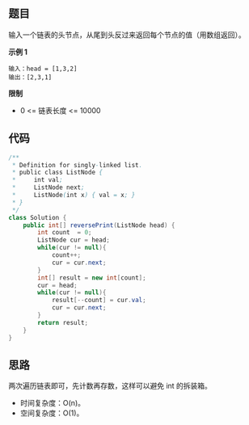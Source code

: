 ## 题目
输入一个链表的头节点，从尾到头反过来返回每个节点的值（用数组返回）。

**示例 1**
```
输入：head = [1,3,2]
输出：[2,3,1]
```

**限制**
* 0 <= 链表长度 <= 10000

## 代码
```JAVA
/**
 * Definition for singly-linked list.
 * public class ListNode {
 *     int val;
 *     ListNode next;
 *     ListNode(int x) { val = x; }
 * }
 */
class Solution {
    public int[] reversePrint(ListNode head) {
        int count  = 0;
        ListNode cur = head;
        while(cur != null){
            count++;
            cur = cur.next;
        }
        int[] result = new int[count];
        cur = head;
        while(cur != null){
            result[--count] = cur.val;
            cur = cur.next;
        }
        return result;
    }
}
```

## 思路

两次遍历链表即可，先计数再存数，这样可以避免 int 的拆装箱。

* 时间复杂度：O(n)。
* 空间复杂度：O(1)。